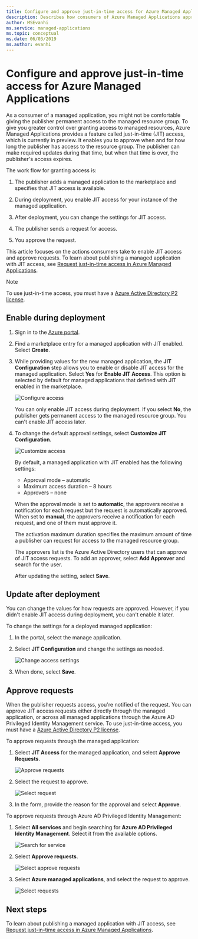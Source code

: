 ```yaml
---
title: Configure and approve just-in-time access for Azure Managed Applications
description: Describes how consumers of Azure Managed Applications approve requests for just-in-time access to a managed application.
author: MSEvanhi
ms.service: managed-applications
ms.topic: conceptual
ms.date: 06/03/2019
ms.author: evanhi
---
```

# Configure and approve just-in-time access for Azure Managed Applications

As a consumer of a managed application, you might not be comfortable giving the publisher permanent access to the managed resource group. To give you greater control over granting access to managed resources, Azure Managed Applications provides a feature called just-in-time (JIT) access, which is currently in preview. It enables you to approve when and for how long the publisher has access to the resource group. The publisher can make required updates during that time, but when that time is over, the publisher's access expires.

The work flow for granting access is:

1. The publisher adds a managed application to the marketplace and specifies that JIT access is available.

1. During deployment, you enable JIT access for your instance of the managed application.

1. After deployment, you can change the settings for JIT access.

1. The publisher sends a request for access.

1. You approve the request.

This article focuses on the actions consumers take to enable JIT access and approve requests. To learn about publishing a managed application with JIT access, see [Request just-in-time access in Azure Managed Applications](request-just-in-time-access.md).

> [!NOTE]
> To use just-in-time access, you must have a [Azure Active Directory P2 license](../active-directory/privileged-identity-management/subscription-requirements.md).

## Enable during deployment

1. Sign in to the [Azure portal](https://portal.azure.com).

1. Find a marketplace entry for a managed application with JIT enabled. Select **Create**.

1. While providing values for the new managed application, the **JIT Configuration** step allows you to enable or disable JIT access for the managed application. Select **Yes** for **Enable JIT Access**. This option is selected by default for managed applications that defined with JIT enabled in the marketplace.

   ![Configure access](./media/approve-just-in-time-access/configure-jit-access.png)

   You can only enable JIT access during deployment. If you select **No**, the publisher gets permanent access to the managed resource group. You can't enable JIT access later.

1. To change the default approval settings, select **Customize JIT Configuration**.

   ![Customize access](./media/approve-just-in-time-access/customize-jit-access.png)

   By default, a managed application with JIT enabled has the following settings:

   * Approval mode – automatic
   * Maximum access duration – 8 hours
   * Approvers – none

   When the approval mode is set to **automatic**, the approvers receive a notification for each request but the request is automatically approved. When set to **manual**, the approvers receive a notification for each request, and one of them must approve it.

   The activation maximum duration specifies the maximum amount of time a publisher can request for access to the managed resource group.

   The approvers list is the Azure Active Directory users that can approve of JIT access requests. To add an approver, select **Add Approver** and search for the user.

   After updating the setting, select **Save**.

## Update after deployment

You can change the values for how requests are approved. However, if you didn't enable JIT access during deployment, you can't enable it later.

To change the settings for a deployed managed application:

1. In the portal, select the manage application.

1. Select **JIT Configuration** and change the settings as needed.

   ![Change access settings](./media/approve-just-in-time-access/change-settings.png)

1. When done, select **Save**.

## Approve requests

When the publisher requests access, you're notified of the request. You can approve JIT access requests either directly through the managed application, or across all managed applications through the Azure AD Privileged Identity Management service. To use just-in-time access, you must have a [Azure Active Directory P2 license](../active-directory/privileged-identity-management/subscription-requirements.md).

To approve requests through the managed application:

1. Select **JIT Access** for the managed application, and select **Approve Requests**.

   ![Approve requests](./media/approve-just-in-time-access/approve-requests.png)
 
1. Select the request to approve.

   ![Select request](./media/approve-just-in-time-access/select-request.png)

1. In the form, provide the reason for the approval and select **Approve**.

To approve requests through Azure AD Privileged Identity Management:

1. Select **All services** and begin searching for **Azure AD Privileged Identity Management**. Select it from the available options.

   ![Search for service](./media/approve-just-in-time-access/search.png)

1. Select **Approve requests**.

   ![Select approve requests](./media/approve-just-in-time-access/select-approve-requests.png)

1. Select **Azure managed applications**, and select the request to approve.

   ![Select requests](./media/approve-just-in-time-access/view-requests.png)

## Next steps

To learn about publishing a managed application with JIT access, see [Request just-in-time access in Azure Managed Applications](request-just-in-time-access.md).

